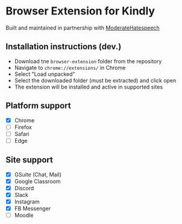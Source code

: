 # Browser Extension for Kindly

Built and maintained in partnership with [ModerateHatespeech](https://moderatehatespeech.com)

## Installation instructions (dev.)

- Download tne `browser-extension` folder from the repository
- Navigate to `chrome://extensions/` in Chrome
- Select "Load unpacked"
- Select the downloaded folder (must be extracted) and click open
- The extension will be installed and active in supported sites

## Platform support

- [X] Chrome
- [ ] Firefox
- [ ] Safari
- [ ] Edge

## Site support

- [X] GSuite (Chat, Mail)
- [X] Google Classroom
- [X] Discord
- [X] Slack
- [X] Instagram
- [X] FB Messenger
- [ ] Moodle
